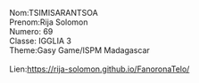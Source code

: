 Nom:TSIMISARANTSOA </br>
Prenom:Rija Solomon </br>
Numero: 69 </br>
Classe: IGGLIA 3 </br>
Theme:Gasy Game/ISPM Madagascar </br>
</br>
Lien:https://rija-solomon.github.io/FanoronaTelo/
